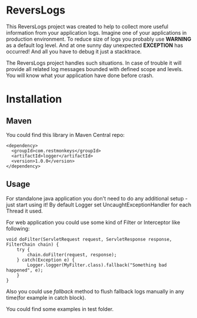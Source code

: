 ReversLogs
==========

This ReversLogs project was created to help to collect more useful information from your application logs.
Imagine one of your applications in production environment. 
To reduce size of logs you probably use **WARNING** as a default log level. 
And at one sunny day unexpected **EXCEPTION** has occurred! And all you have to debug it just a stacktrace.

The ReversLogs project handles such situations. 
In case of trouble it will provide all related log messages bounded with defined scope and levels. 
You will know what your application have done before crash.

# Installation
## Maven
You could find this library in Maven Central repo:

```
<dependency>
  <groupId>com.restmonkeys</groupId>
  <artifactId>logger</artifactId>
  <version>1.0.0</version>
</dependency>
```
## Usage
For standalone java application you don't need to do any additional setup - just start using it!
By default Logger set UncaughtExceptionHandler for each Thread it used. 

For web application you could use some kind of Filter or Interceptor like following:

```
void doFilter(ServletRequest request, ServletResponse response, FilterChain chain) {
    try {
        chain.doFilter(request, response);
    } catch(Exception e) {
        Logger.logger(MyFilter.class).fallback("Something bad happened", e);    
    }
}
```

Also you could use *fallback* method to flush fallback logs manually in any time(for example in catch block).

You could find some examples in test folder.